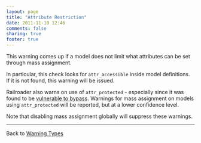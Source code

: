 ```yaml
---
layout: page
title: "Attribute Restriction"
date: 2011-11-10 12:46
comments: false
sharing: true
footer: true
---
```


This warning comes up if a model does not limit what attributes can be set through mass assignment.

In particular, this check looks for `attr_accessible` inside model definitions. If it is not found, this warning will be issued.

Railroader also warns on use of `attr_protected` - especially since it was found to be [vulnerable to bypass](https://groups.google.com/d/topic/rubyonrails-security/AFBKNY7VSH8/discussion). Warnings for mass assignment on models using `attr_protected` will be reported, but at a lower confidence level.

Note that disabling mass assignment globally will suppress these warnings.

---

Back to [Warning Types](/docs/warning_types)
